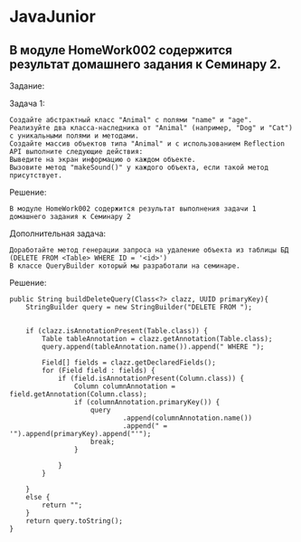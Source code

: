 # JavaJunior

## В модуле HomeWork002 содержится результат домашнего задания к Семинару 2.

Задание: 

Задача 1:

    Создайте абстрактный класс "Animal" с полями "name" и "age".
    Реализуйте два класса-наследника от "Animal" (например, "Dog" и "Cat") с уникальными полями и методами.
    Создайте массив объектов типа "Animal" и с использованием Reflection API выполните следующие действия:
    Выведите на экран информацию о каждом объекте.
    Вызовите метод "makeSound()" у каждого объекта, если такой метод присутствует.
Решение:

    В модуле HomeWork002 содержится результат выполнения задачи 1 домашнего задания к Семинару 2

Дополнительная задача:

    Доработайте метод генерации запроса на удаление объекта из таблицы БД (DELETE FROM <Table> WHERE ID = '<id>')
    В классе QueryBuilder который мы разработали на семинаре.

Решение:
    
    public String buildDeleteQuery(Class<?> clazz, UUID primaryKey){
        StringBuilder query = new StringBuilder("DELETE FROM ");


        if (clazz.isAnnotationPresent(Table.class)) {
            Table tableAnnotation = clazz.getAnnotation(Table.class);
            query.append(tableAnnotation.name()).append(" WHERE ");

            Field[] fields = clazz.getDeclaredFields();
            for (Field field : fields) {
                if (field.isAnnotationPresent(Column.class)) {
                    Column columnAnnotation = field.getAnnotation(Column.class);
                    if (columnAnnotation.primaryKey()) {
                        query
                                .append(columnAnnotation.name())
                                .append(" = '").append(primaryKey).append("'");
                        break;
                    }

                }
            }

        }
        else {
            return "";
        }
        return query.toString();
    }
